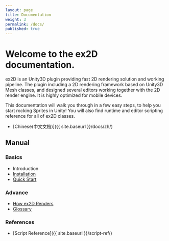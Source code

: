 ```yaml
---
layout: page
title: Documentation
weight: 3
permalink: /docs/
published: true
---
```


# Welcome to the ex2D documentation.

ex2D is an Unity3D plugin providing fast 2D rendering solution and working pipeline. 
The plugin including a 2D rendering framework based on Unity3D Mesh classes, and designed several editors 
working together with the 2D render engine. It is highly optimized for mobile devices.

This documentation will walk you through in a few easy steps, to help you start rocking Sprites in Unity! 
You will also find runtime and editor scripting reference for all of ex2D classes.

- [Chinese(中文文档)]({{ site.baseurl }}/docs/zh/)

## Manual

### Basics 

- Introduction
- [Installation](./installation/)
- [Quick Start](./quick-start/)

### Advance 

- [How ex2D Renders](./how-ex2d-renders/)
- [Glossary](./glossary/)

### References

* [Script Reference]({{ site.baseurl }}/script-ref/)
